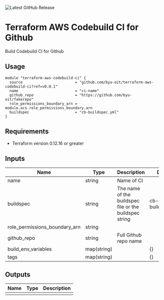 ![Latest GitHub Release](https://img.shields.io/github/v/release/byu-oit/terraform-aws-codebuild-ci?sort=semver)

# Terraform AWS Codebuild CI for Github
Build Codebuild CI for Github

## Usage
```hcl
module "terraform-aws-codebuild-ci" {
  source                        = "github.com/byu-oit/terraform-aws-codebuild-ci?ref=v0.0.1"
  name                          = "ci-name"
  github_repo                   = "https://github.com/byu-oit/fakerepo"
  role_permissions_boundary_arn = module.acs.role_permissions_boundary.arn
  buildspec                     = "cb-buildspec.yml"
}
```

## Requirements
* Terraform version 0.12.16 or greater

## Inputs
| Name | Type  | Description | Default |
| --- | --- | --- | --- |
|name | string | Name of CI| |
|buildspec | string| The name of the buildspec file or the buildspec string | cb-buildspec.yml |
|role_permissions_boundary_arn |string | | |
|github_repo | string | Full Github repo name | |
|build_env_variables | map(string)| | {}|
|tags | map(string)| |{} |

## Outputs
| Name | Type | Description |
| ---  | ---  | --- |
| | | |
